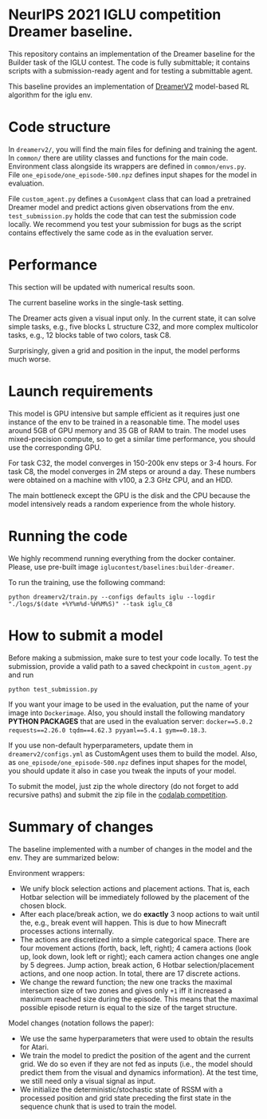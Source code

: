 # NeurIPS 2021 IGLU competition Dreamer baseline. 

This repository contains an implementation of the Dreamer baseline for the Builder task of the IGLU contest. The code is fully submittable; it contains scripts with a submission-ready agent and for testing a submittable agent.

This baseline provides an implementation of [DreamerV2](https://arxiv.org/abs/2010.02193) model-based RL algorithm for the iglu env.

# Code structure

In `dreamerv2/`, you will find the main files for defining and training the agent. In `common/` there are utility classes and functions for the main code. Environment class alongside its wrappers are defined in `common/envs.py`.
File `one_episode/one_episode-500.npz` defines input shapes for the model in evaluation.

File `custom_agent.py` defines a `CusomAgent` class that can load a pretrained Dreamer model and predict actions given observations from the env. `test_submission.py` holds the code that can test the submission code locally. We recommend you test your submission for bugs as the script contains effectively the same code as in the evaluation server.

# Performance 

This section will be updated with numerical results soon. 

The current baseline works in the single-task setting. 

The Dreamer acts given a visual input only. In the current state, it can solve simple tasks, e.g., five blocks L structure C32, and more complex multicolor tasks, e.g., 12 blocks table of two colors, task C8.

Surprisingly, given a grid and position in the input, the model performs much worse.

# Launch requirements

This model is GPU intensive but sample efficient as it requires just one instance of the env to be trained in a reasonable time.
The model uses around 5GB of GPU memory and 35 GB of RAM to train. The model uses mixed-precision compute, so to get a similar time performance, you should use the corresponding GPU. 

For task C32, the model converges in 150-200k env steps or 3-4 hours. For task C8, the model converges in 2M steps or around a day. These numbers were obtained on a machine with v100, a 2.3 GHz CPU, and an HDD.

The main bottleneck except the GPU is the disk and the CPU because the model intensively reads a random experience from the whole history.

# Running the code

We highly recommend running everything from the docker container. Please, use pre-built image `iglucontest/baselines:builder-dreamer`.

To run the training, use the following command:

```
python dreamerv2/train.py --configs defaults iglu --logdir "./logs/$(date +%Y%m%d-%H%M%S)" --task iglu_C8
```

# How to submit a model

Before making a submission, make sure to test your code locally.
To test the submission, provide a valid path to a saved checkpoint in `custom_agent.py` and run

```
python test_submission.py
```

If you want your image to be used in the evaluation, put the name of your image into `Dockerimage`. Also, you should install the following mandatory **PYTHON PACKAGES** that are used in the evaluation server:
`docker==5.0.2 requests==2.26.0 tqdm==4.62.3 pyyaml==5.4.1 gym==0.18.3`.

If you use non-default hyperparameters, update them in `dreamerv2/configs.yml` as CustomAgent uses them
to build the model. Also, as `one_episode/one_episode-500.npz` defines input shapes for the model, you should update it also in case you tweak the inputs of your model.

To submit the model, just zip the whole directory (do not forget to add recursive paths) and submit the zip file in the [codalab competition](https://competitions.codalab.org/competitions/33828).

# Summary of changes

The baseline implemented with a number of changes in the model and the env. They are summarized below: 

Environment wrappers:

  * We unify block selection actions and placement actions. That is, each Hotbar selection will be immediately followed by the placement of the chosen block.
  * After each place/break action, we do **exactly** 3 noop actions to wait until the, e.g., break event will happen. This is due to how Minecraft processes actions internally.
  * The actions are discretized into a simple categorical space. There are four movement actions (forth, back, left, right); 4 camera actions (look up, look down, look left or right); each camera action changes one angle by 5 degrees. Jump action, break action, 6 Hotbar selection/placement actions, and one noop action. In total, there are 17 discrete actions.
  * We change the reward function; the new one tracks the maximal intersection size of two zones and gives only `+1` iff it increased a maximum reached size during the episode. This means that the maximal possible episode return is equal to the size of the target structure.

Model changes (notation follows the paper):

  * We use the same hyperparameters that were used to obtain the results for Atari. 
  * We train the model to predict the position of the agent and the current grid. We do so even if they are not fed as inputs (i.e., the model should predict them from the visual and dynamics information). At the test time, we still need only a visual signal as input.
  * We initialize the deterministic/stochastic state of RSSM with a processed position and grid state preceding the first state in the sequence chunk that is used to train the model.
